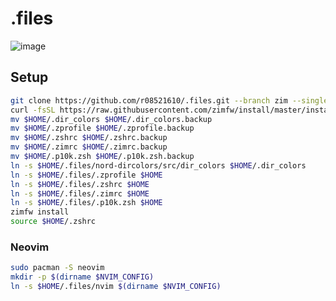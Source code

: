 # .files

![image](https://user-images.githubusercontent.com/55678466/136655528-d583a267-877a-4282-bdda-9d2fcde4a3fd.png)

## Setup
```bash
git clone https://github.com/r08521610/.files.git --branch zim --single-branch --recurse-submodules -j8
curl -fsSL https://raw.githubusercontent.com/zimfw/install/master/install.zsh | zsh
mv $HOME/.dir_colors $HOME/.dir_colors.backup
mv $HOME/.zprofile $HOME/.zprofile.backup
mv $HOME/.zshrc $HOME/.zshrc.backup
mv $HOME/.zimrc $HOME/.zimrc.backup
mv $HOME/.p10k.zsh $HOME/.p10k.zsh.backup
ln -s $HOME/.files/nord-dircolors/src/dir_colors $HOME/.dir_colors
ln -s $HOME/.files/.zprofile $HOME
ln -s $HOME/.files/.zshrc $HOME
ln -s $HOME/.files/.zimrc $HOME
ln -s $HOME/.files/.p10k.zsh $HOME
zimfw install
source $HOME/.zshrc
```
### Neovim
```bash
sudo pacman -S neovim
mkdir -p $(dirname $NVIM_CONFIG)
ln -s $HOME/.files/nvim $(dirname $NVIM_CONFIG)
```
